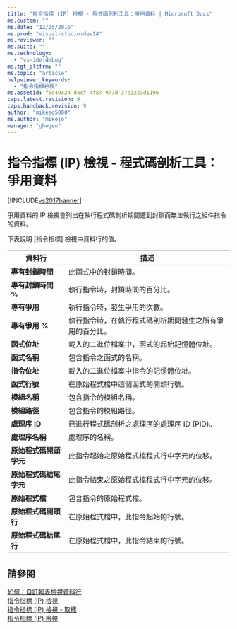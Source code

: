 ```yaml
---
title: "指令指標 (IP) 檢視 - 程式碼剖析工具：爭用資料 | Microsoft Docs"
ms.custom: ""
ms.date: "12/05/2016"
ms.prod: "visual-studio-dev14"
ms.reviewer: ""
ms.suite: ""
ms.technology: 
  - "vs-ide-debug"
ms.tgt_pltfrm: ""
ms.topic: "article"
helpviewer_keywords: 
  - "指令指標檢視"
ms.assetid: f5e49c24-d4cf-4f87-977d-37e3223d1196
caps.latest.revision: 9
caps.handback.revision: 9
author: "mikejo5000"
ms.author: "mikejo"
manager: "ghogen"
---
```

# 指令指標 (IP) 檢視 - 程式碼剖析工具：爭用資料
[!INCLUDE[vs2017banner](../code-quality/includes/vs2017banner.md)]

爭用資料的 IP 檢視會列出在執行程式碼剖析期間遭到封鎖而無法執行之組件指令的資料。  
  
 下表說明 \[指令指標\] 檢視中資料行的值。  
  
|資料行|描述|  
|---------|--------|  
|**專有封鎖時間**|此函式中的封鎖時間。|  
|**專有封鎖時間 %**|執行指令時，封鎖時間的百分比。|  
|**專有爭用**|執行指令時，發生爭用的次數。|  
|**專有爭用 %**|執行指令時，在執行程式碼剖析期間發生之所有爭用的百分比。|  
|**函式位址**|載入的二進位檔案中，函式的起始記憶體位址。|  
|**函式名稱**|包含指令之函式的名稱。|  
|**指令位址**|載入的二進位檔案中指令的記憶體位址。|  
|**函式行號**|在原始程式檔中這個函式的開頭行號。|  
|**模組名稱**|包含指令的模組名稱。|  
|**模組路徑**|包含指令的模組路徑。|  
|**處理序 ID**|已進行程式碼剖析之處理序的處理序 ID \(PID\)。|  
|**處理序名稱**|處理序的名稱。|  
|**原始程式碼開頭字元**|此指令起始之原始程式檔程式行中字元的位移。|  
|**原始程式碼結尾字元**|此指令結束之原始程式檔程式行中字元的位移。|  
|**原始程式檔**|包含指令的原始程式檔。|  
|**原始程式碼開頭行**|在原始程式檔中，此指令起始的行號。|  
|**原始程式碼結尾行**|在原始程式檔中，此指令結束的行號。|  
  
## 請參閱  
 [如何：自訂報表檢視資料行](../profiling/how-to-customize-report-view-columns.md)   
 [指令指標 \(IP\) 檢視](../profiling/instruction-pointers-ips-view.md)   
 [指令指標 \(IP\) 檢視 \- 取樣](../profiling/instruction-pointers-ips-view-dotnet-memory-sampling-data.md)   
 [指令指標 \(IP\) 檢視](../profiling/instruction-pointers-ips-view-sampling-data.md)